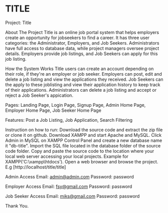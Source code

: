 # TITLE
Project: Title

About The Project 
Title is an online job portal system that helps employers create an opportunity for jobseekers to find a career. It has three user categories: the Administrator, Employers, and Job Seekers. Administrators have full access to database data, while project managers oversee project details. Employers provide job listings, and Job Seekers can apply for this job listing.

How the System Works 
Title users can create an account depending on their role, if they're an employer or job seeker. Employers can post, edit and delete a job listing and view the applications they received. Job Seekers can the  apply to these joblisting and view their application history to keep track of their applications. Administrators can delete a job listing and accept or reject a Job Seeker's appication.

Pages: Landing Page, Login Page, Signup Page, Admin Home Page, Employer Home Page, Job Seeker Home Page

Features: Post a Job Listing, Job Application, Search Filtering

Instruction on how to run: Download the source code and extract the zip file or clone it on github. Download XAMPP and start Apache and MySQL. Click Admin in MySQL on XAMPP Control Panel and create a new database name it "db-title". Import the SQL file located in the database folder of the source code folder. Copy and paste the source code to the location where your local web server accessing your local projects. Example for XAMPP('C:\xampp\htdocs'). Open a web browser and browse the project. E.g [http://localhost/title/title]

Admin Access 
Email: admin@admin.com 
Password: password

Employer Access 
Email: fsy@gmail.com 
Password: password

Job Seeker Access 
Email: miks@gmail.com 
Password: password

Thank You.
